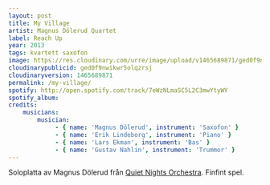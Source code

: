 ```yaml
---
layout: post
title: My Village
artist: Magnus Dölerud Quartet
label: Reach Up
year: 2013
tags: kvartett saxofon
image: https://res.cloudinary.com/urre/image/upload/v1465689871/ged0f9nwikwr5olqzrsj.jpg
cloudinarypublicid: ged0f9nwikwr5olqzrsj
cloudinaryversion: 1465689871
permalink: /my-village/
spotify: http://open.spotify.com/track/7eWzNLmaSC5L2C3mwYtyWY
spotify_album: 
credits:
    musicians:
        musician:
             - { name: 'Magnus Dölerud', instrument: 'Saxofon' }
             - { name: 'Erik Lindeborg', instrument: 'Piano' }
             - { name: 'Lars Ekman', instrument: 'Bas' }
             - { name: 'Gustav Nahlin', instrument: 'Trummor' }
---
```


Soloplatta av Magnus Dölerud från <a href="http://quietnightsorchestra.se/">Quiet Nights Orchestra</a>. Finfint spel.